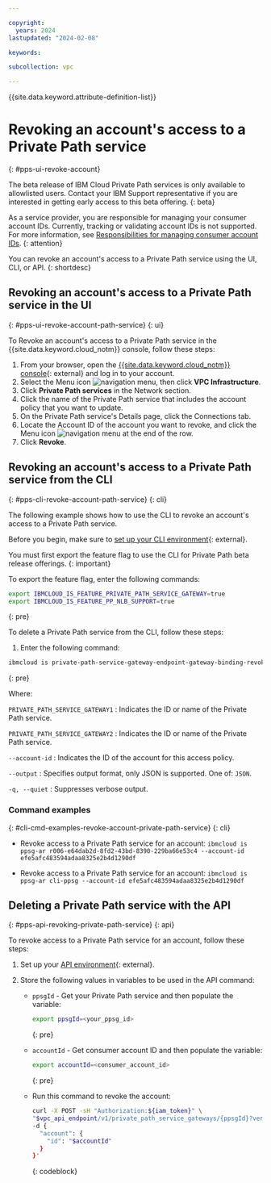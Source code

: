 ```yaml
---

copyright:
  years: 2024
lastupdated: "2024-02-08"

keywords:

subcollection: vpc

---
```


{{site.data.keyword.attribute-definition-list}}

# Revoking an account's access to a Private Path service
{: #pps-ui-revoke-account}

The beta release of IBM Cloud Private Path services is only available to allowlisted users. Contact your IBM Support representative if you are interested in getting early access to this beta offering.
{: beta}

As a service provider, you are responsible for managing your consumer account IDs. Currently, tracking or validating account IDs is not supported. For more information, see [Responsibilities for managing consumer account IDs](/docs/vpc?topic=vpc-pps-consumer-account-id-responsibilities&interface=ui).
{: attention}

You can revoke an account's access to a Private Path service using the UI, CLI, or API.
{: shortdesc}

## Revoking an account's access to a Private Path service in the UI
{: #pps-ui-revoke-account-path-service}
{: ui}

To Revoke an account's access to a Private Path service in the {{site.data.keyword.cloud_notm}} console, follow these steps:

1. From your browser, open the [{{site.data.keyword.cloud_notm}} console](/login){: external} and log in to your account.
1. Select the Menu icon ![navigation menu](../icons/icon_hamburger.svg), then click **VPC Infrastructure**.
1. Click **Private Path services** in the Network section.
1. Click the name of the Private Path service that includes the account policy that you want to update.
1. On the Private Path service's Details page, click the Connections tab.
1. Locate the Account ID of the account you want to revoke, and click the Menu icon ![navigation menu](../icons/icon_hamburger.svg) at the end of the row.
1. Click **Revoke**.

## Revoking an account's access to a Private Path service from the CLI
{: #pps-cli-revoke-account-path-service}
{: cli}

The following example shows how to use the CLI to revoke an account's access to a Private Path service.

Before you begin, make sure to [set up your CLI environment](/docs/vpc?topic=vpc-set-up-environment&interface=cli){: external}.

You must first export the feature flag to use the CLI for Private Path beta release offerings.
{: important}

To export the feature flag, enter the following commands:

```sh
export IBMCLOUD_IS_FEATURE_PRIVATE_PATH_SERVICE_GATEWAY=true
export IBMCLOUD_IS_FEATURE_PP_NLB_SUPPORT=true
```
{: pre}

To delete a Private Path service from the CLI, follow these steps:

1. Enter the following command:

```sh
ibmcloud is private-path-service-gateway-endpoint-gateway-binding-revoke (PRIVATE_PATH_SERVICE_GATEWAY1 PRIVATE_PATH_SERVICE_GATEWAY2 ...) --account-id ACCOUNT_ID [--output JSON] [-q, --quiet]
```
{: pre}

Where:

`PRIVATE_PATH_SERVICE_GATEWAY1`
:   Indicates the ID or name of the Private Path service.

`PRIVATE_PATH_SERVICE_GATEWAY2`
:   Indicates the ID or name of the Private Path service.

`--account-id`
:   Indicates the ID of the account for this access policy.

`--output`
:   Specifies output format, only JSON is supported. One of: `JSON`.

`-q, --quiet`
:   Suppresses verbose output.

### Command examples
{: #cli-cmd-examples-revoke-account-private-path-service}
{: cli}

- Revoke access to a Private Path service for an account:
   `ibmcloud is ppsg-ar r006-e64dab2d-8fd2-43bd-8390-229ba66e53c4 --account-id efe5afc483594adaa8325e2b4d1290df`

- Revoke access to a Private Path service for an account:
   `ibmcloud is ppsg-ar cli-ppsg --account-id efe5afc483594adaa8325e2b4d1290df`

## Deleting a Private Path service with the API
{: #pps-api-revoking-private-path-service}
{: api}

To revoke access to a Private Path service for an account, follow these steps:

1. Set up your [API environment](/docs/vpc?topic=vpc-set-up-environment#api-prerequisites-setup){: external}.
1. Store the following values in variables to be used in the API command:

   * `ppsgId` - Get your Private Path service and then populate the variable:

      ```sh
      export ppsgId=<your_ppsg_id>
      ```
      {: pre}

   * `accountId` - Get consumer account ID and then populate the variable:

      ```sh
      export accountId=<consumer_account_id>
      ```
      {: pre}

   * Run this command to revoke the account:

      ```sh
      curl -X POST -sH "Authorization:${iam_token}" \
      "$vpc_api_endpoint/v1/private_path_service_gateways/{ppsgId}?version=$api_version&generation=2" \
      -d {
        "account": {
          "id": "$accountId"
        }
      }'
      ```
      {: codeblock}
